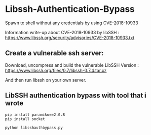 # Libssh-Authentication-Bypass
Spawn to shell without any credentials by using CVE-2018-10933

Information write-up about CVE-2018-10933 by libSSH : https://www.libssh.org/security/advisories/CVE-2018-10933.txt

## Create a vulnerable ssh server:

Download, uncompress and build the vulnerable LibSSH Version : https://www.libssh.org/files/0.7/libssh-0.7.4.tar.xz

And then run libssh on your own server.

## LibSSH authentication bypass with tool that i wrote

```
pip install paramiko==2.0.8
pip install socket

python libsshauthbypass.py
```
